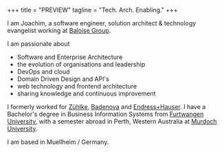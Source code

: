 +++
title = "PREVIEW"
tagline = "Tech. Arch. Enabling."
+++

I am Joachim, a software engineer, solution architect & technology evangelist working at [Baloise Group][baloise].

I am passionate about
- Software and Enterprise Architecture 
- the evolution of organisations and leadership
- DevOps and cloud
- Domain Driven Design and API's
- web technology and frontend architecture
- sharing knowledge and continuous improvement 

I formerly worked for [Zühlke][zuehlke], [Badenova][badenova] and [Endress+Hauser][endress-hauser].
I have a Bachelor's degree in Business Information Systems from [Furtwangen University][hfu], with a semester abroad in Perth, Western Australia at [Murdoch University][murdoch].

I am based in Muellheim / Germany.

[baloise]: https://baloise.ch/
[zuehlke]: https://www.zuehlke.com/en
[badenova]: https://www.badenova.de/
[endress-hauser]: https://www.ch.endress.com/en?store_locale=en
[hfu]: https://www.hs-furtwangen.de/en/
[murdoch]: https://www.murdoch.edu.au/